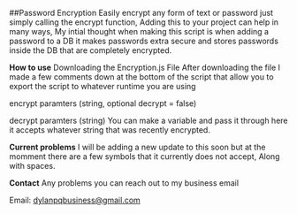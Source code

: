 ##Password Encryption
Easily encrypt any form of text or password just simply calling the encrypt function, Adding this to your project can help in many ways, My intial thought when making this script is
when adding a password to a DB it makes passwords extra secure and stores passwords inside the DB that are completely encrypted.

**How to use**
Downloading the Encryption.js File
After downloading the file I made a few comments down at the bottom of the script that allow you to export the script to whatever runtime you are using

encrypt paramters (string, optional decrypt = false) 

decrypt paramters (string) 
You can make a variable and pass it through here it accepts whatever string that was recently encrypted.

**Current problems**
I will be adding a new update to this soon but at the momment there are a few symbols that it currently does not accept, Along with spaces.

**Contact**
Any problems you can reach out to my business email 

Email: dylanpqbusiness@gmail.com
